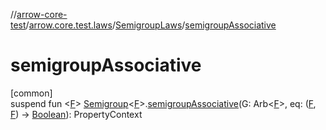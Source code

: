//[arrow-core-test](../../../index.md)/[arrow.core.test.laws](../index.md)/[SemigroupLaws](index.md)/[semigroupAssociative](semigroup-associative.md)

# semigroupAssociative

[common]\
suspend fun &lt;[F](semigroup-associative.md)&gt; [Semigroup](../../../../arrow-core/arrow-core/arrow.typeclasses/-semigroup/index.md)&lt;[F](semigroup-associative.md)&gt;.[semigroupAssociative](semigroup-associative.md)(G: Arb&lt;[F](semigroup-associative.md)&gt;, eq: ([F](semigroup-associative.md), [F](semigroup-associative.md)) -&gt; [Boolean](https://kotlinlang.org/api/latest/jvm/stdlib/kotlin/-boolean/index.html)): PropertyContext
